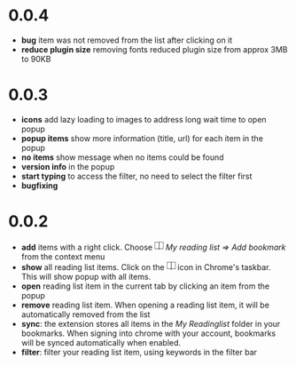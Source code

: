 # 0.0.4
- **bug** item was not removed from the list after clicking on it
- **reduce plugin size** removing fonts reduced plugin size from approx 3MB to 90KB

# 0.0.3
- **icons** add lazy loading to images to address long wait time to open popup
- **popup items** show more information (title, url) for each item in the popup
- **no items** show message when no items could be found
- **version info** in the popup
- **start typing** to access the filter, no need to select the filter first
- **bugfixing**

# 0.0.2
- **add** items with a right click. Choose _![My reading list icon](https://raw.githubusercontent.com/elgervb/chrome-reading-list/master/src/assets/icon16.png) My reading list => Add bookmark_
from the context menu
- **show** all reading list items. Click on the ![My reading list icon](https://raw.githubusercontent.com/elgervb/chrome-reading-list/master/src/assets/icon16.png) icon in Chrome's taskbar. This will show popup with all items.
- **open** reading list item in the current tab by clicking an item from the popup
- **remove** reading list item. When opening a reading list item, it will be automatically removed from the list
- **sync**: the extension stores all items in the _My Readinglist_ folder in your bookmarks. When signing into chrome with your account, bookmarks will be synced automatically when enabled.
- **filter**: filter your reading list item, using keywords in the filter bar

